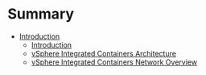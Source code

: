 # Summary

* [Introduction](README.md)
   * [Introduction](introduction.md)
   * [vSphere Integrated Containers Architecture](vicarch.md)
   * [vSphere Integrated Containers Network Overview](networks.md)